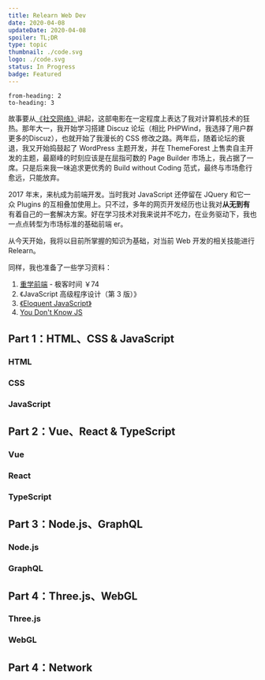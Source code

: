 ```yaml
---
title: Relearn Web Dev
date: 2020-04-08
updateDate: 2020-04-08
spoiler: TL;DR
type: topic
thumbnail: ./code.svg
logo: ./code.svg
status: In Progress
badge: Featured
---
```


```toc
from-heading: 2
to-heading: 3
```

故事要从[《社交网络》](https://www.rottentomatoes.com/m/the_social_network)讲起，这部电影在一定程度上表达了我对计算机技术的狂热。那年大一，我开始学习搭建 Discuz 论坛（相比 PHPWind，我选择了用户群更多的Discuz），也就开始了我漫长的 CSS 修改之路。两年后，随着论坛的衰退，我又开始捣鼓起了 WordPress 主题开发，并在 ThemeForest 上售卖自主开发的主题，最巅峰的时刻应该是在屈指可数的 Page Builder 市场上，我占据了一席。只是后来我一味追求更优秀的 Build without Coding 范式，最终与市场愈行愈远，只能放弃。

2017 年末，来杭成为前端开发。当时我对 JavaScript 还停留在 JQuery 和它一众 Plugins 的互相叠加使用上。只不过，多年的网页开发经历也让我对**从无到有**有着自己的一套解决方案。好在学习技术对我来说并不吃力，在业务驱动下，我也一点点转型为市场标准的基础前端 er。

从今天开始，我将以目前所掌握的知识为基础，对当前 Web 开发的相关技能进行 Relearn。

同样，我也准备了一些学习资料：

1. [重学前端](https://time.geekbang.org/column/intro/100023201) - 极客时间 ￥74
2. 《JavaScript 高级程序设计（第 3 版）》
3. [《Eloquent JavaScript》](https://eloquentjavascript.net/)
4. [You Don't Know JS](https://github.com/getify/You-Dont-Know-JS/blob/1st-ed/README.md)

## Part 1：HTML、CSS & JavaScript

### HTML

### CSS

### JavaScript

## Part 2：Vue、React & TypeScript

### Vue

### React

### TypeScript

## Part 3：Node.js、GraphQL

### Node.js

### GraphQL

## Part 4：Three.js、WebGL

### Three.js

### WebGL

## Part 4：Network



